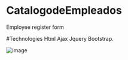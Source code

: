 # CatalogodeEmpleados
Employee register form 

#Technologies
Html Ajax Jquery Bootstrap.

![image](https://user-images.githubusercontent.com/73260922/140679221-df2e07f5-645c-4b40-89f3-aac3c99b5a31.png)
